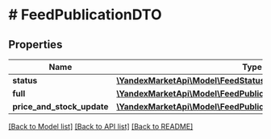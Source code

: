 # # FeedPublicationDTO

## Properties

Name | Type | Description | Notes
------------ | ------------- | ------------- | -------------
**status** | [**\YandexMarketApi\Model\FeedStatusType**](FeedStatusType.md) |  | [optional]
**full** | [**\YandexMarketApi\Model\FeedPublicationFullDTO**](FeedPublicationFullDTO.md) |  | [optional]
**price_and_stock_update** | [**\YandexMarketApi\Model\FeedPublicationPriceAndStockUpdateDTO**](FeedPublicationPriceAndStockUpdateDTO.md) |  | [optional]

[[Back to Model list]](../../README.md#models) [[Back to API list]](../../README.md#endpoints) [[Back to README]](../../README.md)
